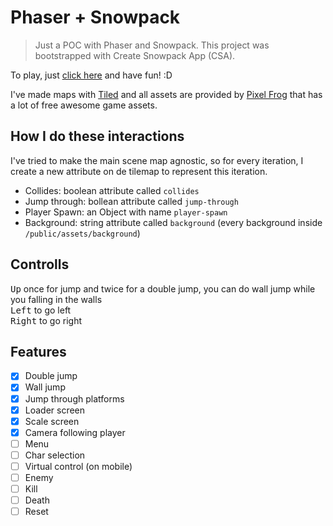 # Phaser + Snowpack

> Just a POC with Phaser and Snowpack. This project was bootstrapped with Create Snowpack App (CSA).

To play, just [click here](https://phaser-snowpack.now.sh/) and have fun! :D

I've made maps with [Tiled](https://www.mapeditor.org/) and all assets are provided by [Pixel Frog](https://pixel-frog.itch.io/) that has a lot of free awesome game assets.

## How I do these interactions

I've tried to make the main scene map agnostic, so for every iteration, I create a new attribute on de tilemap to represent this iteration.

- Collides: boolean attribute called `collides`
- Jump through: bollean attribute called `jump-through`
- Player Spawn: an Object with name `player-spawn`
- Background: string attribute called `background` (every background inside `/public/assets/background`)

## Controlls

<kbd>Up</kbd> once for jump and twice for a double jump, you can do wall jump while you falling in the walls<br/>
<kbd>Left</kbd> to go left<br/>
<kbd>Right</kbd> to go right

## Features

- [X] Double jump
- [X] Wall jump
- [X] Jump through platforms
- [X] Loader screen
- [X] Scale screen
- [X] Camera following player
- [ ] Menu
- [ ] Char selection
- [ ] Virtual control (on mobile)
- [ ] Enemy
- [ ] Kill
- [ ] Death
- [ ] Reset

